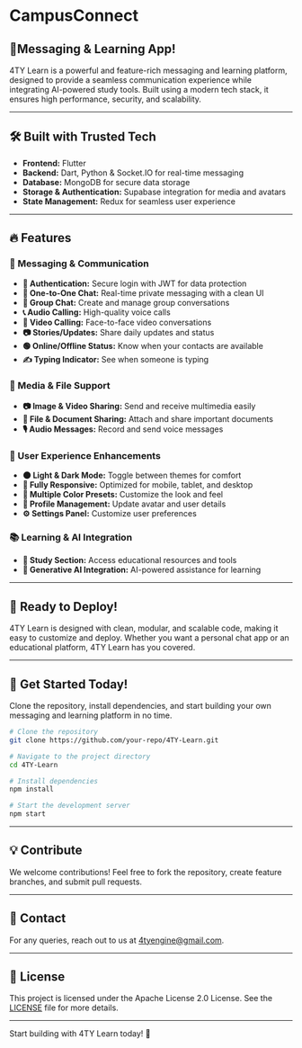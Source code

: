 # CampusConnect

## 🚀Messaging & Learning App!

4TY Learn is a powerful and feature-rich messaging and learning platform, designed to provide a seamless communication experience while integrating AI-powered study tools. Built using a modern tech stack, it ensures high performance, security, and scalability.

---

## 🛠 Built with Trusted Tech

- **Frontend:** Flutter 
- **Backend:** Dart, Python & Socket.IO for real-time messaging
- **Database:** MongoDB for secure data storage
- **Storage & Authentication:** Supabase integration for media and avatars
- **State Management:** Redux for seamless user experience

---

## 🔥 Features

### 📩 Messaging & Communication
- **🔐 Authentication:** Secure login with JWT for data protection
- **💬 One-to-One Chat:** Real-time private messaging with a clean UI
- **👥 Group Chat:** Create and manage group conversations
- **📞 Audio Calling:** High-quality voice calls
- **🎥 Video Calling:** Face-to-face video conversations
- **📷 Stories/Updates:** Share daily updates and status
- **🟢 Online/Offline Status:** Know when your contacts are available
- **✍️ Typing Indicator:** See when someone is typing

### 📂 Media & File Support
- **📷 Image & Video Sharing:** Send and receive multimedia easily
- **📁 File & Document Sharing:** Attach and share important documents
- **🎙️ Audio Messages:** Record and send voice messages

### 🎨 User Experience Enhancements
- **🌑 Light & Dark Mode:** Toggle between themes for comfort
- **📱 Fully Responsive:** Optimized for mobile, tablet, and desktop
- **🎨 Multiple Color Presets:** Customize the look and feel
- **👤 Profile Management:** Update avatar and user details
- **⚙️ Settings Panel:** Customize user preferences

### 📚 Learning & AI Integration
- **📖 Study Section:** Access educational resources and tools
- **🤖 Generative AI Integration:** AI-powered assistance for learning

---

## 🚀 Ready to Deploy!

4TY Learn is designed with clean, modular, and scalable code, making it easy to customize and deploy. Whether you want a personal chat app or an educational platform, 4TY Learn has you covered.

---

## 📌 Get Started Today!

Clone the repository, install dependencies, and start building your own messaging and learning platform in no time.

```bash
# Clone the repository
git clone https://github.com/your-repo/4TY-Learn.git

# Navigate to the project directory
cd 4TY-Learn

# Install dependencies
npm install

# Start the development server
npm start
```

---

## 💡 Contribute

We welcome contributions! Feel free to fork the repository, create feature branches, and submit pull requests.

---

## 📧 Contact

For any queries, reach out to us at [4tyengine@gmail.com](mailto:4tyengine@gmail.com).

---

## 📜 License

This project is licensed under the Apache License 2.0 License. See the [LICENSE](LICENSE.txt) file for more details.

---

Start building with 4TY Learn today! 🚀


